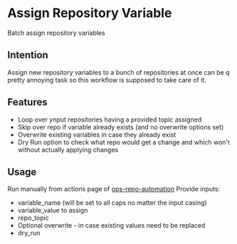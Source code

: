 # Assign Repository Variable

Batch assign repository variables

## Intention

Assign new repository variables to a bunch of repositories at once can be q pretty annoying task so this workflow is supposed to take care of it.

## Features

* Loop over ynput repositories having a provided topic assigned
* Skip over repo if variable already exists (and no overwrite options set)
* Overwrite existing variables in case they already exist
* Dry Run option to check what repo would get a change and which won't without actually applying changes

## Usage

Run manually from actions page of [ops-repo-automation](https://github.com/ynput/ops-repo-automation)
Provide inputs:

* variable_name (will be set to all caps no matter the input casing)
* variable_value to assign
* repo_topic
* Optional overwrite - in case existing values need to be replaced
* dry_run
